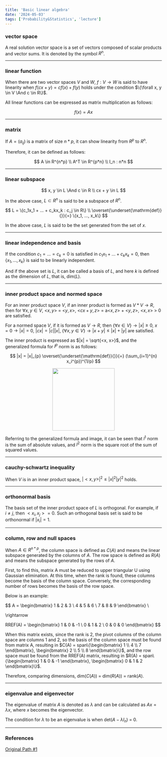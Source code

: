 ```yaml
---
title: 'Basic linear algebra'
date: '2024-05-03'
tags: ['Probability&Statistics', 'lecture']
---
```


### vector space

A real solution vector space is a set of vectors composed of scalar products and vector sums. It is denoted by the symbol $R^n$.

---

### linear function

When there are two vector spaces $V$ and $W$, $f : V \rightarrow W$ is said to have linearity when $f(cx+y) = cf(x) + f(y)$ holds under the condition $\{\forall x, y \in V \And c \in R\}$.

All linear functions can be expressed as matrix multiplication as follows:

$$
f(x) = Ax
$$

---

### matrix

If $A = (a_{ij})$ is a matrix of size $n*p$, it can show linearity from $R^p$ to $R^n$.

Therefore, it can be defined as follows:

$$
A \in R^{n*p} \\
A^T \in R^{p*n} \\
I_n : n*n
$$

---

### linear subspace

$$
x, y \in L \And c \in R \\
cx + y \in L
$$

In the above case, $L \subset R^n$ is said to be a subspace of $R^n$.

$$
L = \{c_1x_1 + ... + c_kx_k : c_j \in R\} \\ 
\overset{\underset{\mathrm{def}}{}}{=} \{x_1, ..., x_k\}
$$

In the above case, $L$ is said to be the set generated from the set of $x$.

---

### linear independence and basis

If the condition $c_1 = ... = c_k = 0$ is satisfied in $c_1x_1 + ... + c_kx_k = 0$, then $\{x_1, ..., x_k\}$ is said to be linearly independent.

And if the above set is $L$, it can be called a basis of $L$, and here $k$ is defined as the dimension of $L$, that is, dim($L$).

---

### inner product space and normed space

For an inner product space $V$, if an inner product is formed as $V*V \rightarrow R$, then for $\forall x, y \in V$, <$x, y$> = <$y, x$>, <$cx + y , z$> = a<$x,z$> + <$y,z$>, <$x, x$> > 0 are satisfied.

For a normed space $V$, if it is formed as $V \rightarrow R$, then $\{\forall x \in V\} \rightarrow |x| \ge 0$, $x = 0 \rightarrow |x| = 0$, $|cx| = |c||x|$, $\{\forall x, y \in V\} \rightarrow |x+y| \le |x| + |y|$ are satisfied.

The inner product is expressed as $|x| = \sqrt{<x, x>}$, and the generalized formula for $l^p$ norm is as follows:

$$
|x| = |x|_{p} \overset{\underset{\mathrm{def}}{}}{=} (\sum_{i=1}^{n} x_i^{p})^{1/p}
$$

<img src="https://img1.daumcdn.net/thumb/R1280x0/?scode=mtistory2&fname=https%3A%2F%2Fblog.kakaocdn.net%2Fdn%2FFIyhg%2FbtqCRyyEJ86%2FUbaS1cpDzIk0wvuc1DeeK1%2Fimg.png" style="display: block; margin: 0 auto; height:200;" />

Referring to the generalized formula and image, it can be seen that $l^1$ norm is the sum of absolute values, and $l^2$ norm is the square root of the sum of squared values.

---

### cauchy-schwartz inequality

When $V$ is in an inner product space, $|<x, y>|^2  \le |x|^2|y|^2$ holds.

---

### orthonormal basis

The basis set of the inner product space of $L$ is orthogonal. For example, if $i \neq j$, then $<x_i, x_j> = 0$. Such an orthogonal basis set is said to be orthonormal if $|x_i| = 1$.

---

### column, row and null spaces

When $A \in R^{n*p}$, the column space is defined as $C(A)$ and means the linear subspace generated by the columns of $A$. The row space is defined as $R(A)$ and means the subspace generated by the rows of $A$.

First, to find this, matrix A must be reduced to upper triangular U using Gaussian elimination. At this time, when the rank is found, these columns become the basis of the column space. Conversely, the corresponding number of rows becomes the basis of the row space.

Below is an example:

$$
A = \begin{bmatrix}
1 & 2 & 3 \\
4 & 5 & 6 \\
7 & 8 & 9
\end{bmatrix} \\

\rightarrow 

RREF(A) = \begin{bmatrix}
1 & 0 & -1 \\
0 & 1 & 2 \\
0 & 0 & 0
\end{bmatrix}
$$

When this matrix exists, since the rank is 2, the pivot columns of the column space are columns 1 and 2, so the basis of the column space must be found from matrix A, resulting in $C(A) = span\{\begin{bmatrix} 1 \\ 4 \\ 7 \end{bmatrix}, \begin{bmatrix} 2 \\ 5 \\ 8 \end{bmatrix}\}$, and the row space must be found from the RREF(A) matrix, resulting in $R(A) = span\{\begin{bmatrix} 1 & 0 & -1 \end{bmatrix}, \begin{bmatrix} 0 & 1 & 2 \end{bmatrix}\}$.

Therefore, comparing dimensions, dim($C(A)$) = dim($R(A)$) = rank($A$).

---

### eigenvalue and eigenvector

The eigenvalue of matrix $A$ is denoted as $\lambda$ and can be calculated as $Ax = \lambda x$, where $x$ becomes the eigenvector.

The condition for $\lambda$ to be an eigenvalue is when det($A-\lambda I_n$) = 0.

---

### References

[Original Path #1](https://www.dropbox.com/scl/fi/v36rpgglbohl4v2mw55x5/Chap1-linearAlgebra.pdf?rlkey=4mgcyr1cc4xs8ik7gurh1q93y&e=1&dl=0)



